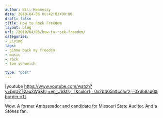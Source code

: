 ```yaml
---
author: Bill Hennessy
date: 2010-04-06 00:42:03+00:00
draft: false
title: How to Rock Freedom
layout: blog
url: /2010/04/05/how-to-rock-freedom/
categories:
- Living
tags:
- gimme back my freedom
- music
- rock
- tom schweich

type: "post"
---
```


[youtube https://www.youtube.com/watch?v=bgU7T2au2Wg&hl;=en_US&fs;=1&color1;=0x2b405b&color2;=0x6b8ab6&border;=1]  

 

Wow. A former Ambassador and candidate for Missouri State Auditor. And a Stones fan. 

